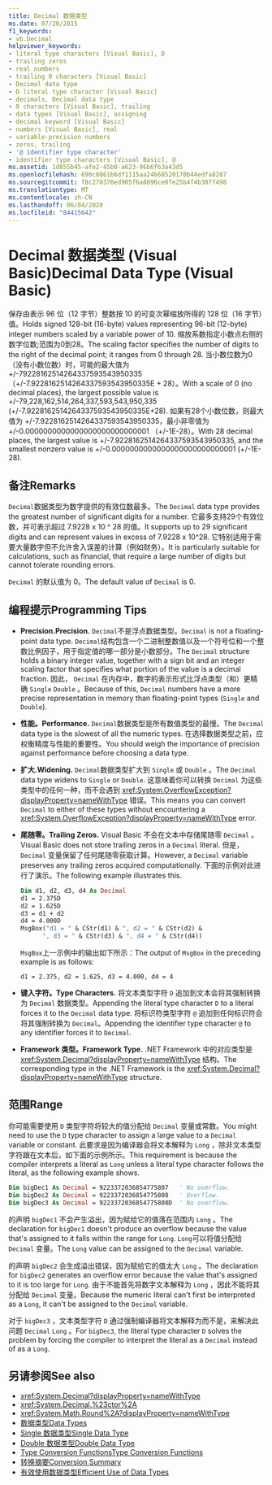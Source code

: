 ```yaml
---
title: Decimal 数据类型
ms.date: 07/20/2015
f1_keywords:
- vb.Decimal
helpviewer_keywords:
- literal type characters [Visual Basic], D
- trailing zeros
- real numbers
- trailing 0 characters [Visual Basic]
- Decimal data type
- D literal type character [Visual Basic]
- decimals, Decimal data type
- 0 characters [Visual Basic], trailing
- data types [Visual Basic], assigning
- decimal keyword [Visual Basic]
- numbers [Visual Basic], real
- variable-precision numbers
- zeros, trailing
- '@ identifier type character'
- identifier type characters [Visual Basic], @
ms.assetid: 1d855b45-afe2-45b0-a623-96b6f63a43d5
ms.openlocfilehash: 690c8061b6df1115aa24668520170b44edfa8287
ms.sourcegitcommit: f8c270376ed905f6a8896ce0fe25b4f4b38ff498
ms.translationtype: MT
ms.contentlocale: zh-CN
ms.lasthandoff: 06/04/2020
ms.locfileid: "84415642"
---
```

# <a name="decimal-data-type-visual-basic"></a><span data-ttu-id="ce2fd-102">Decimal 数据类型 (Visual Basic)</span><span class="sxs-lookup"><span data-stu-id="ce2fd-102">Decimal Data Type (Visual Basic)</span></span>

<span data-ttu-id="ce2fd-103">保存由表示 96 位（12 字节）整数按 10 的可变次幂缩放所得的 128 位（16 字节）值。</span><span class="sxs-lookup"><span data-stu-id="ce2fd-103">Holds signed 128-bit (16-byte) values representing 96-bit (12-byte) integer numbers scaled by a variable power of 10.</span></span> <span data-ttu-id="ce2fd-104">缩放系数指定小数点右侧的数字位数;范围为0到28。</span><span class="sxs-lookup"><span data-stu-id="ce2fd-104">The scaling factor specifies the number of digits to the right of the decimal point; it ranges from 0 through 28.</span></span> <span data-ttu-id="ce2fd-105">当小数位数为0（没有小数位数）时，可能的最大值为 +/-79228162514264337593543950335 （+/-7.9228162514264337593543950335E + 28）。</span><span class="sxs-lookup"><span data-stu-id="ce2fd-105">With a scale of 0 (no decimal places), the largest possible value is +/-79,228,162,514,264,337,593,543,950,335 (+/-7.9228162514264337593543950335E+28).</span></span> <span data-ttu-id="ce2fd-106">如果有28个小数位数，则最大值为 +/-7.9228162514264337593543950335，最小非零值为 +/-0.0000000000000000000000000001 （+/-1E-28）。</span><span class="sxs-lookup"><span data-stu-id="ce2fd-106">With 28 decimal places, the largest value is +/-7.9228162514264337593543950335, and the smallest nonzero value is +/-0.0000000000000000000000000001 (+/-1E-28).</span></span>

## <a name="remarks"></a><span data-ttu-id="ce2fd-107">备注</span><span class="sxs-lookup"><span data-stu-id="ce2fd-107">Remarks</span></span>

<span data-ttu-id="ce2fd-108">`Decimal`数据类型为数字提供的有效位数最多。</span><span class="sxs-lookup"><span data-stu-id="ce2fd-108">The `Decimal` data type provides the greatest number of significant digits for a number.</span></span> <span data-ttu-id="ce2fd-109">它最多支持29个有效位数，并可表示超过 7.9228 x 10 ^ 28 的值。</span><span class="sxs-lookup"><span data-stu-id="ce2fd-109">It supports up to 29 significant digits and can represent values in excess of 7.9228 x 10^28.</span></span> <span data-ttu-id="ce2fd-110">它特别适用于需要大量数字但不允许舍入误差的计算（例如财务）。</span><span class="sxs-lookup"><span data-stu-id="ce2fd-110">It is particularly suitable for calculations, such as financial, that require a large number of digits but cannot tolerate rounding errors.</span></span>

<span data-ttu-id="ce2fd-111">`Decimal` 的默认值为 0。</span><span class="sxs-lookup"><span data-stu-id="ce2fd-111">The default value of `Decimal` is 0.</span></span>

## <a name="programming-tips"></a><span data-ttu-id="ce2fd-112">编程提示</span><span class="sxs-lookup"><span data-stu-id="ce2fd-112">Programming Tips</span></span>

- <span data-ttu-id="ce2fd-113">**Precision.**</span><span class="sxs-lookup"><span data-stu-id="ce2fd-113">**Precision.**</span></span> <span data-ttu-id="ce2fd-114">`Decimal`不是浮点数据类型。</span><span class="sxs-lookup"><span data-stu-id="ce2fd-114">`Decimal` is not a floating-point data type.</span></span> <span data-ttu-id="ce2fd-115">`Decimal`结构包含一个二进制整数值以及一个符号位和一个整数比例因子，用于指定值的哪一部分是小数部分。</span><span class="sxs-lookup"><span data-stu-id="ce2fd-115">The `Decimal` structure holds a binary integer value, together with a sign bit and an integer scaling factor that specifies what portion of the value is a decimal fraction.</span></span> <span data-ttu-id="ce2fd-116">因此， `Decimal` 在内存中，数字的表示形式比浮点类型（和）更精确 `Single` `Double` 。</span><span class="sxs-lookup"><span data-stu-id="ce2fd-116">Because of this, `Decimal` numbers have a more precise representation in memory than floating-point types (`Single` and `Double`).</span></span>

- <span data-ttu-id="ce2fd-117">**性能。**</span><span class="sxs-lookup"><span data-stu-id="ce2fd-117">**Performance.**</span></span> <span data-ttu-id="ce2fd-118">`Decimal`数据类型是所有数值类型的最慢。</span><span class="sxs-lookup"><span data-stu-id="ce2fd-118">The `Decimal` data type is the slowest of all the numeric types.</span></span> <span data-ttu-id="ce2fd-119">在选择数据类型之前，应权衡精度与性能的重要性。</span><span class="sxs-lookup"><span data-stu-id="ce2fd-119">You should weigh the importance of precision against performance before choosing a data type.</span></span>

- <span data-ttu-id="ce2fd-120">**扩大.**</span><span class="sxs-lookup"><span data-stu-id="ce2fd-120">**Widening.**</span></span> <span data-ttu-id="ce2fd-121">`Decimal`数据类型扩大到 `Single` 或 `Double` 。</span><span class="sxs-lookup"><span data-stu-id="ce2fd-121">The `Decimal` data type widens to `Single` or `Double`.</span></span> <span data-ttu-id="ce2fd-122">这意味着你可以转换 `Decimal` 为这些类型中的任何一种，而不会遇到 <xref:System.OverflowException?displayProperty=nameWithType> 错误。</span><span class="sxs-lookup"><span data-stu-id="ce2fd-122">This means you can convert `Decimal` to either of these types without encountering a <xref:System.OverflowException?displayProperty=nameWithType> error.</span></span>

- <span data-ttu-id="ce2fd-123">**尾随零。**</span><span class="sxs-lookup"><span data-stu-id="ce2fd-123">**Trailing Zeros.**</span></span> <span data-ttu-id="ce2fd-124">Visual Basic 不会在文本中存储尾随零 `Decimal` 。</span><span class="sxs-lookup"><span data-stu-id="ce2fd-124">Visual Basic does not store trailing zeros in a `Decimal` literal.</span></span> <span data-ttu-id="ce2fd-125">但是， `Decimal` 变量保留了任何尾随零获取计算。</span><span class="sxs-lookup"><span data-stu-id="ce2fd-125">However, a `Decimal` variable preserves any trailing zeros acquired computationally.</span></span> <span data-ttu-id="ce2fd-126">下面的示例对此进行了演示。</span><span class="sxs-lookup"><span data-stu-id="ce2fd-126">The following example illustrates this.</span></span>

  ```vb
  Dim d1, d2, d3, d4 As Decimal
  d1 = 2.375D
  d2 = 1.625D
  d3 = d1 + d2
  d4 = 4.000D
  MsgBox("d1 = " & CStr(d1) & ", d2 = " & CStr(d2) &
        ", d3 = " & CStr(d3) & ", d4 = " & CStr(d4))
  ```

  <span data-ttu-id="ce2fd-127">`MsgBox`上一示例中的输出如下所示：</span><span class="sxs-lookup"><span data-stu-id="ce2fd-127">The output of `MsgBox` in the preceding example is as follows:</span></span>

  ```console
  d1 = 2.375, d2 = 1.625, d3 = 4.000, d4 = 4
  ```

- <span data-ttu-id="ce2fd-128">**键入字符。**</span><span class="sxs-lookup"><span data-stu-id="ce2fd-128">**Type Characters.**</span></span> <span data-ttu-id="ce2fd-129">将文本类型字符 `D` 追加到文本会将其强制转换为 `Decimal` 数据类型。</span><span class="sxs-lookup"><span data-stu-id="ce2fd-129">Appending the literal type character `D` to a literal forces it to the `Decimal` data type.</span></span> <span data-ttu-id="ce2fd-130">将标识符类型字符 `@` 追加到任何标识符会将其强制转换为 `Decimal`。</span><span class="sxs-lookup"><span data-stu-id="ce2fd-130">Appending the identifier type character `@` to any identifier forces it to `Decimal`.</span></span>

- <span data-ttu-id="ce2fd-131">**Framework 类型。**</span><span class="sxs-lookup"><span data-stu-id="ce2fd-131">**Framework Type.**</span></span> <span data-ttu-id="ce2fd-132">.NET Framework 中的对应类型是 <xref:System.Decimal?displayProperty=nameWithType> 结构。</span><span class="sxs-lookup"><span data-stu-id="ce2fd-132">The corresponding type in the .NET Framework is the <xref:System.Decimal?displayProperty=nameWithType> structure.</span></span>

## <a name="range"></a><span data-ttu-id="ce2fd-133">范围</span><span class="sxs-lookup"><span data-stu-id="ce2fd-133">Range</span></span>

 <span data-ttu-id="ce2fd-134">你可能需要使用 `D` 类型字符将较大的值分配给 `Decimal` 变量或常数。</span><span class="sxs-lookup"><span data-stu-id="ce2fd-134">You might need to use the `D` type character to assign a large value to a `Decimal` variable or constant.</span></span> <span data-ttu-id="ce2fd-135">此要求是因为编译器会将文本解释为 `Long` ，除非文本类型字符跟在文本后，如下面的示例所示。</span><span class="sxs-lookup"><span data-stu-id="ce2fd-135">This requirement is because the compiler interprets a literal as `Long` unless a literal type character follows the literal, as the following example shows.</span></span>

```vb
Dim bigDec1 As Decimal = 9223372036854775807   ' No overflow.
Dim bigDec2 As Decimal = 9223372036854775808   ' Overflow.
Dim bigDec3 As Decimal = 9223372036854775808D  ' No overflow.
```

<span data-ttu-id="ce2fd-136">的声明 `bigDec1` 不会产生溢出，因为赋给它的值落在范围内 `Long` 。</span><span class="sxs-lookup"><span data-stu-id="ce2fd-136">The declaration for `bigDec1` doesn't produce an overflow because the value that's assigned to it falls within the range for `Long`.</span></span> <span data-ttu-id="ce2fd-137">`Long`可以将值分配给 `Decimal` 变量。</span><span class="sxs-lookup"><span data-stu-id="ce2fd-137">The `Long` value can be assigned to the `Decimal` variable.</span></span>

<span data-ttu-id="ce2fd-138">的声明 `bigDec2` 会生成溢出错误，因为赋给它的值太大 `Long` 。</span><span class="sxs-lookup"><span data-stu-id="ce2fd-138">The declaration for `bigDec2` generates an overflow error because the value that's assigned to it is too large for `Long`.</span></span> <span data-ttu-id="ce2fd-139">由于不能首先将数字文本解释为 `Long` ，因此不能将其分配给 `Decimal` 变量。</span><span class="sxs-lookup"><span data-stu-id="ce2fd-139">Because the numeric literal can't first be interpreted as a `Long`, it can't be assigned to the `Decimal` variable.</span></span>

<span data-ttu-id="ce2fd-140">对于 `bigDec3` ，文本类型字符 `D` 通过强制编译器将文本解释为而不是，来解决此问题 `Decimal` `Long` 。</span><span class="sxs-lookup"><span data-stu-id="ce2fd-140">For `bigDec3`, the literal type character `D` solves the problem by forcing the compiler to interpret the literal as a `Decimal` instead of as a `Long`.</span></span>

## <a name="see-also"></a><span data-ttu-id="ce2fd-141">另请参阅</span><span class="sxs-lookup"><span data-stu-id="ce2fd-141">See also</span></span>

- <xref:System.Decimal?displayProperty=nameWithType>
- <xref:System.Decimal.%23ctor%2A>
- <xref:System.Math.Round%2A?displayProperty=nameWithType>
- [<span data-ttu-id="ce2fd-142">数据类型</span><span class="sxs-lookup"><span data-stu-id="ce2fd-142">Data Types</span></span>](index.md)
- [<span data-ttu-id="ce2fd-143">Single 数据类型</span><span class="sxs-lookup"><span data-stu-id="ce2fd-143">Single Data Type</span></span>](single-data-type.md)
- [<span data-ttu-id="ce2fd-144">Double 数据类型</span><span class="sxs-lookup"><span data-stu-id="ce2fd-144">Double Data Type</span></span>](double-data-type.md)
- [<span data-ttu-id="ce2fd-145">Type Conversion Functions</span><span class="sxs-lookup"><span data-stu-id="ce2fd-145">Type Conversion Functions</span></span>](../functions/type-conversion-functions.md)
- [<span data-ttu-id="ce2fd-146">转换摘要</span><span class="sxs-lookup"><span data-stu-id="ce2fd-146">Conversion Summary</span></span>](../keywords/conversion-summary.md)
- [<span data-ttu-id="ce2fd-147">有效使用数据类型</span><span class="sxs-lookup"><span data-stu-id="ce2fd-147">Efficient Use of Data Types</span></span>](../../programming-guide/language-features/data-types/efficient-use-of-data-types.md)
